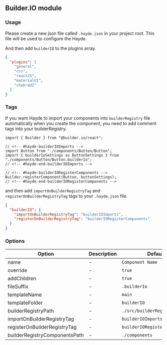 ## Builder.IO module

### Usage

Please create a new json file called `.hayde.json` in your project root. This file will be used to configure the Hayde.

And then add `builderIO` to the plugins array.

```json
{
  "plugins": [
    "general",
    "css",
    "reactJS",
    "materialUI",
    "chakraUI"
  ]
}
```

### Tags

If you want Hayde to import your components into `builderRegistry` file automatically when you create the component, you need to add comment tags into your builderRegistry.

```tsx
import { Builder } from "@builder.io/react";

// <!-- #hayde-builderIOImports -->
import Button from "./components/Button/Button";
import { builderIoSettings as ButtonSettings } from "./components/Button/Button.builderIo";
// <!-- #hayde-end-builderIOImports -->

// <!-- #hayde-builderIORegisterComponents -->
Builder.registerComponent(Button, buttonSettings);
// <!-- #hayde-end-builderIORegisterComponents -->
```

and then add `importOnBuilderRegistryTag` and `registerOnBuilderRegistryTag` tags to your `.hayde.json` file.

```json
{
  "builderIO": {
    "importOnBuilderRegistryTag": "builderIOImports",
    "registerOnBuilderRegistryTag": "builderIORegisterComponents"
  }
}
```


### Options

| Option                        | Description | Default                       | Type    |
| ----------------------------- | ----------- | ----------------------------- | ------- |
| name                          | -           | `Component Name`              | string  |
| override                      | -           | `true`                        | boolean |
| addChildren                   | -           | `true`                        | boolean |
| fileSuffix                    | -           | `.builderIo`                  | string  |
| templateName                  | -           | `main`                        | string  |
| templateFolder                | -           | `builderIO`                   | string  |
| builderRegistryPath           | -           | `./src/builderRegistry.ts`    | string  |
| importOnBuilderRegistryTag    | -           | `builderIOImports`            | string  |
| registerOnBuilderRegistryTag  | -           | `builderIORegisterComponents` | string  |
| builderRegistryComponentsPath | -           | `./components`                | string  |

